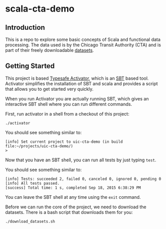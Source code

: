 # scala-cta-demo

## Introduction

This is a repo to explore some basic concepts of Scala and functional data processing.
The data used is by the Chicago Transit Authority (CTA) and is part of their freely downloadable
[datasets](https://data.cityofchicago.org/Transportation/CTA-List-of-CTA-Datasets/pnau-cf66).

## Getting Started

This project is based [Typesafe Activator](https://www.typesafe.com/activator), which is an
[SBT](http://www.scala-sbt.org/) based tool. Activator simplifies the installation of SBT and
scala and provides a script that allows you to get started very quickly.

When you run Activator you are actually running SBT, which gives an interactive SBT shell
where you can run different commands.

First, run activator in a shell from a checkout of this project:

    ./activator

You should see something similar to:

    [info] Set current project to uic-cta-demo (in build file:~/projects/uic-cta-demo/)
    >

Now that you have an SBT shell, you can run all tests by just typing `test`.

You should see something similar to:

    [info] Tests: succeeded 2, failed 0, canceled 0, ignored 0, pending 0
    [info] All tests passed.
    [success] Total time: 1 s, completed Sep 18, 2015 6:38:29 PM

You can leave the SBT shell at any time using the `exit` command.

Before we can run the core of the project, we need to download the datasets. There is a
bash script that downloads them for you:

    ./download_datasets.sh

